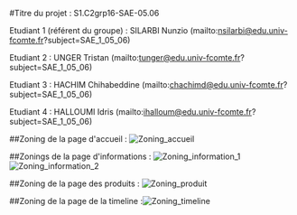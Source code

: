 #Titre du projet : S1.C2grp16-SAE-05.06

Etudiant 1 (référent du groupe) : SILARBI Nunzio (mailto:nsilarbi@edu.univ-fcomte.fr?subject=SAE_1_05_06) 

Etudiant 2 : UNGER Tristan (mailto:tunger@edu.univ-fcomte.fr?subject=SAE_1_05_06) 

Etudiant 3 : HACHIM Chihabeddine (mailto:chachimd@edu.univ-fcomte.fr?subject=SAE_1_05_06) 

Etudiant 4 : HALLOUMI Idris (mailto:ihalloum@edu.univ-fcomte.fr?subject=SAE_1_05_06) 

##Zoning de la page d'accueil :
![Zoning_accueil](https://user-images.githubusercontent.com/114138490/194480953-1ccd104a-557f-448e-9116-dd160daf6f2d.png)

##Zonings de la page d'informations :
![Zoning_information_1](https://user-images.githubusercontent.com/114138490/194481119-1f1d0806-9395-48a4-bc54-dfcee61c32fe.png)
![Zoning_information_2](https://user-images.githubusercontent.com/114138490/194481140-c29e8306-77b0-4877-b833-4fde4221c71f.png)

##Zoning de la page des produits :
![Zoning_produit](https://user-images.githubusercontent.com/114138490/194481234-706f3da7-7318-478d-abbb-a7fd33177c30.png)

##Zoning de la page de la timeline :![Zoning_timeline](https://user-images.githubusercontent.com/114138490/194481262-7b9cbd6c-47c2-4189-a502-dc07a6c80fae.png)
